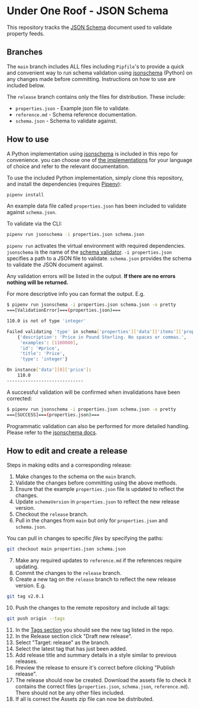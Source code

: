 # Under One Roof - JSON Schema

This repository tracks the [JSON Schema](https://json-schema.org/) document used to validate property feeds.

## Branches

The `main` branch includes ALL files including `Pipfile`'s to provide a quick and convenient way to run schema validation using [jsonschema](https://github.com/Julian/jsonschema) (Python) on any changes made before committing. Instructions on how to use are included below.

The `release` branch contains only the files for distribution. These include:

- `properties.json` - Example json file to validate.
- `reference.md` - Schema reference documentation.
- `schema.json` - Schema to validate against.


## How to use  

A Python implementation using [jsonschema](https://github.com/Julian/jsonschema) is included in this repo for convenience. you can choose one of [the implementations](https://json-schema.org/implementations.html#validators) for your language of choice and refer to the relevant documentation.

To use the included Python implementation, simply clone this repository, and install the dependencies (requires [Pipenv](https://pipenv.pypa.io/en/latest/)):

```bash
pipenv install
```

An example data file called `properties.json` has been included to validate against `schema.json`.

To validate via the CLI:

```bash
pipenv run jsonschema -i properties.json schema.json
```

`pipenv run` activates the virtual environment with required dependencies.
`jsonschema` is the name of the [schema validator](https://github.com/Julian/jsonschema).
`-i properties.json` specifies a path to a JSON file to validate.
`schema.json` provides the schema to validate the JSON document against.

Any validation errors will be listed in the output. **If there are no errors nothing will be returned.**

For more descriptive info you can format the output. E.g.

```bash
$ pipenv run jsonschema -i properties.json schema.json -o pretty
===[ValidationError]===(properties.json)===

110.0 is not of type 'integer'

Failed validating 'type' in schema['properties']['data']['items']['properties']['price']:
    {'description': 'Price in Pound Sterling. No spaces or commas.',
     'examples': [1100000],
     'id': '#price',
     'title': 'Price',
     'type': 'integer'}

On instance['data'][0]['price']:
    110.0
-----------------------------
```

A successful validation will be confirmed when invalidations have been corrected:

```bash
$ pipenv run jsonschema -i properties.json schema.json -o pretty
===[SUCCESS]===(properties.json)===
```

Programmatic validation can also be performed for more detailed handling. Please refer to the [jsonschema docs](https://python-jsonschema.readthedocs.io/en/stable/).


## How to edit and create a release

Steps in making edits and a corresponding release:

1. Make changes to the schema on the `main` branch.
2. Validate the changes before committing using the above methods.
3. Ensure that the example `properties.json` file is updated to reflect the changes.
4. Update `schemaVersion` in `properties.json` to reflect the new release version.
5. Checkout the `release` branch.
6. Pull in the changes from `main` but only for `properties.json` and `schema.json`.

You can pull in changes to specific _files_ by specifying the paths:

```bash
git checkout main properties.json schema.json
```

7. Make any required updates to `reference.md` if the references require updating.
8. Commit the changes to the `release` branch.
9. Create a new tag on the `release` branch to reflect the new release version. E.g.

```bash
git tag v2.0.1
```

10. Push the changes to the remote repository and include all tags:

```bash
git push origin --tags
```

11. In the [Tags section](https://github.com/inhaus/uor-json-schema/tags) you should see the new tag listed in the repo.
12. In the Release section click "Draft new release".
13. Select "Target: release" as the branch.
14. Select the latest tag that has just been added.
15. Add release title and summary details in a style similar to previous releases.
16. Preview the release to ensure it's correct before clicking "Publish release".
17. The release should now be created. Download the assets file to check it contains the correct files (`properties.json`, `schema.json`, `reference.md`). There should not be any other files included.
18. If all is correct the Assets zip file can now be distributed.
